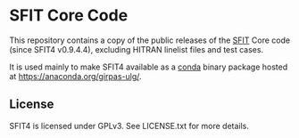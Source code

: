 SFIT Core Code
==============

This repository contains a copy of the public releases of the [SFIT][1] Core
code (since SFIT4 v0.9.4.4), excluding HITRAN linelist files and
test cases.

It is used mainly to make SFIT4 available as a [conda][2] binary package
hosted at https://anaconda.org/girpas-ulg/.

[1]: https://wiki.ucar.edu/display/sfit4/Infrared+Working+Group+Retrieval+Code,+SFIT
[2]: http://conda.pydata.org/docs/

License
-------

SFIT4 is licensed under GPLv3. See LICENSE.txt for more details.
